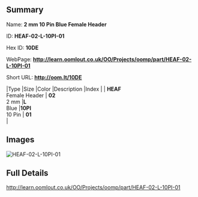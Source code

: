 

## Summary
 
Name: __2 mm 10 Pin Blue Female Header__

ID: __HEAF-02-L-10PI-01__

Hex ID: __10DE__

WebPage: __http://learn.oomlout.co.uk/OO/Projects/oomp/part/HEAF-02-L-10PI-01__

Short URL: __http://oom.lt/10DE__


|Type   |Size   |Color   |Description   |Index   |
| __HEAF__ <br>Female Header  | __02__<br>2 mm   |__L__<br>Blue    |__10PI__<br>10 Pin    | __01__<br>  |


## Images
![HEAF-02-L-10PI-01](http://oomlout.com/oomp-gen/parts/HEAF-02-L-10PI-01/HEAF-02-L-10PI-01_420.jpg)

## Full Details

 http://learn.oomlout.co.uk/OO/Projects/oomp/part/HEAF-02-L-10PI-01

